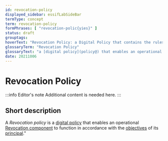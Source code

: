 ```yaml
---
id: revocation-policy
displayed_sidebar: essifLabSideBar
termType: concept
term: revocation-policy
formPhrases: [ "revocation-polic{yies}" ]
status: draft
grouptags:
hoverText: "Revocation Policy: a Digital Policy that contains the rules, working-instructions, preferences and other guidance for an operational Revocation component to function in accordance with the Objectives of its Principal."
glossaryTerm: "Revocation Policy"
glossaryText: "a [digital policy](policy@) that enables an operational [revocation component](@) to function in accordance with the [objective](@) of its [principal](@)."
date: 20211006
---
```


# Revocation Policy

:::info Editor's note
Additional content is needed here.
:::

## Short description

A *Revocation policy* is a [digital policy](policy@) that enables an operational [Revocation component](@) to function in accordance with the [objectives](@) of its [principal](@)."